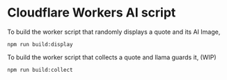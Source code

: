 # Cloudflare Workers AI script

To build the worker script that randomly displays a quote and its AI Image,

`npm run build:display`

To build the worker script that collects a quote and llama guards it, (WIP)

`npm run build:collect`
